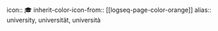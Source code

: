 icon:: 🎓
inherit-color-icon-from:: [[logseq-page-color-orange]]
alias:: university, universität, università
